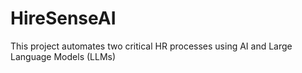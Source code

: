 # HireSenseAI
This project automates two critical HR processes using AI and Large Language Models (LLMs)
